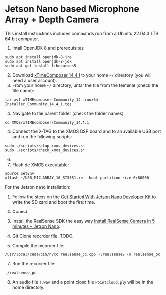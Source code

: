 # Jetson Nano based Microphone Array + Depth Camera

This install instructions includes commands run from a Ubuntu 22.04.3 LTS 64 bit computer.

1. Intall OpenJDK 8 and prerequisites:
```
sudo apt install openjdk-8-jre
sudo apt install openjdk-8-jdk
sudo apt-get install libncurses5
```
2. Download [xTimeComposer 14.4.1](https://www.xmos.com/file/xtimecomposer-community_14-linux64-installer?version=all) to your home `~/` directory (you will need a user account).
3. From your home `~/` directory, untar the file from the terminal (check the file name):
```
tar xvf xTIMEcomposer-Community_14-Linux64-Installer_Community_14_4_1.tgz
```
4. Navigate to the parent folder (check the folder names):
```
cd XMOS/xTIMEcomposer/Community_14.4.1
```
4. Connect the X-TAG to the XMOS DSP board and to an available USB port and run the following scripts:
```
sudo ./scripts/setup_xmos_devices.sh
sudo ./scripts/check_xmos_devices.sh
```
6.
7. Flash de XMOS executable:
```
source SetEnv
xflash ~/USB_MIC_ARRAY_16_SI5351.xe --boot-partition-size 0x80000
```

For the Jetson nano installation:

1. Follow the steps on the [Get Started With Jetson Nano Developer Kit](https://developer.nvidia.com/embedded/learn/get-started-jetson-nano-devkit) to write the SD card and boot the first time.
4. Conect 

4. Install the RealSense SDK the easy way [Install RealSense Camera in 5 minutes – Jetson Nano](https://jetsonhacks.com/2019/12/22/install-realsense-camera-in-5-minutes-jetson-nano/).
5. Git Clone recorder file. TODO.
6. Compile the recorder file:
```
/usr/local/cuda/bin/nvcc realsense_pc.cpp -lrealsense2 -o realsense_pc
```
7. Run the recorder file:
```
./realsense_pc
```
8. An audio file `a.wav` and a point cloud file `Pointcloud.ply` will be in the home directory.

